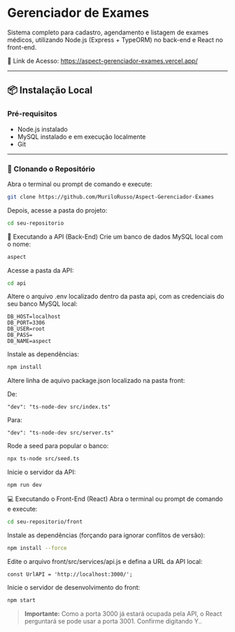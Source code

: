 # Gerenciador de Exames

Sistema completo para cadastro, agendamento e listagem de exames médicos, utilizando Node.js (Express + TypeORM) no back-end e React no front-end.

🔗 Link de Acesso: https://aspect-gerenciador-exames.vercel.app/


---

## 📦 Instalação Local

### Pré-requisitos

- Node.js instalado
- MySQL instalado e em execução localmente
- Git

---

### 🔁 Clonando o Repositório

Abra o terminal ou prompt de comando e execute:

```bash
git clone https://github.com/MuriloRusso/Aspect-Gerenciador-Exames

```
Depois, acesse a pasta do projeto:

```bash
cd seu-repositorio
````

🚀 Executando a API (Back-End)
Crie um banco de dados MySQL local com o nome:

```bash
aspect
````

Acesse a pasta da API:
```bash
cd api
````

Altere o arquivo .env localizado dentro da pasta api, com as credenciais do seu banco MySQL local:
```code
DB_HOST=localhost
DB_PORT=3306
DB_USER=root
DB_PASS=
DB_NAME=aspect
````

Instale as dependências:
```bash
npm install
````

Altere linha de aquivo package.json localizado na pasta front:

De:
```code
"dev": "ts-node-dev src/index.ts"
````
Para:
```code
"dev": "ts-node-dev src/server.ts"
````

Rode a seed para popular o banco:
```bash
npx ts-node src/seed.ts
````

Inicie o servidor da API:
```bash
npm run dev
````


💻 Executando o Front-End (React)
Abra o terminal ou prompt de comando e execute:
```bash
cd seu-repositorio/front
````

Instale as dependências (forçando para ignorar conflitos de versão):
```bash
npm install --force
````

Edite o arquivo front/src/services/api.js e defina a URL da API local:
```code
const UrlAPI = 'http://localhost:3000/';
````

Inicie o servidor de desenvolvimento do front:
```bash
npm start
````

> **Importante:** Como a porta 3000 já estará ocupada pela API, o React perguntará se pode usar a porta 3001. Confirme digitando Y..  
